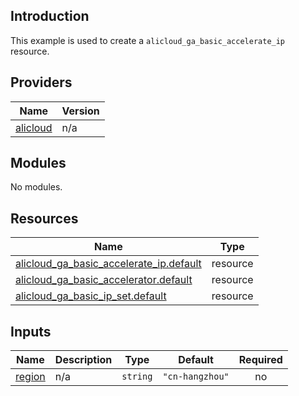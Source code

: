 ## Introduction

This example is used to create a `alicloud_ga_basic_accelerate_ip` resource.

<!-- BEGIN_TF_DOCS -->
## Providers

| Name | Version |
|------|---------|
| <a name="provider_alicloud"></a> [alicloud](#provider\_alicloud) | n/a |

## Modules

No modules.

## Resources

| Name | Type |
|------|------|
| [alicloud_ga_basic_accelerate_ip.default](https://registry.terraform.io/providers/aliyun/alicloud/latest/docs/resources/ga_basic_accelerate_ip) | resource |
| [alicloud_ga_basic_accelerator.default](https://registry.terraform.io/providers/aliyun/alicloud/latest/docs/resources/ga_basic_accelerator) | resource |
| [alicloud_ga_basic_ip_set.default](https://registry.terraform.io/providers/aliyun/alicloud/latest/docs/resources/ga_basic_ip_set) | resource |

## Inputs

| Name | Description | Type | Default | Required |
|------|-------------|------|---------|:--------:|
| <a name="input_region"></a> [region](#input\_region) | n/a | `string` | `"cn-hangzhou"` | no |
<!-- END_TF_DOCS -->

